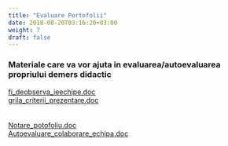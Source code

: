 ```yaml
---
title: "Evaluare Portofolii"
date: 2018-08-20T03:16:20+03:00
weight: 7
draft: false
---
```


<html>
  <body>
    <div class="wiki" id="content_view" style="display: block;">
<h3 id="toc0"><a name="x--Materiale care va vor ajuta in evaluarea/autoevaluarea propriului demers didactic"></a>Materiale care va vor ajuta in evaluarea/autoevaluarea propriului demers didactic</h3>
 <a href="/files/fi_deobserva_ieechipe.doc">fi_deobserva_ieechipe.doc</a><br />
<a href="/files/grila_criterii_prezentare.doc">grila_criterii_prezentare.doc</a><br />
<br />
<br />
<a href="/files/Notare_potofoliu.doc">Notare_potofoliu.doc</a><br />
<a href="/files/Autoevaluare_colaborare_echipa.doc">Autoevaluare_colaborare_echipa.doc</a>
    </div>
  </body>
</html>
